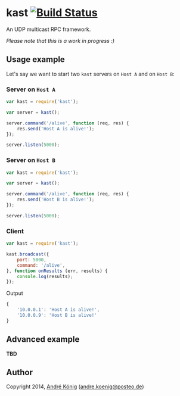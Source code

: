 # kast [![Build Status](https://travis-ci.org/akoenig/kast.svg)](https://travis-ci.org/akoenig/kast)

An UDP multicast RPC framework.

_Please note that this is a work in progress :)_

## Usage example

Let's say we want to start two `kast` servers on `Host A` and on `Host B`:

### Server on `Host A`

```javascript
var kast = require('kast');

var server = kast();

server.command('/alive', function (req, res) {
    res.send('Host A is alive!');
});

server.listen(5000);
```

### Server on `Host B`

```javascript
var kast = require('kast');

var server = kast();

server.command('/alive', function (req, res) {
    res.send('Host B is alive!');
});

server.listen(5000);
```

### Client

```javascript
var kast = require('kast');

kast.broadcast({
    port: 5000,
    command: '/alive',
}, function onResults (err, results) {
    console.log(results);
});
```

Output

```javascript
{
    '10.0.0.1': 'Host A is alive!',
    '10.0.0.9': 'Host B is alive!'
}
```

## Advanced example

**TBD**

## Author

Copyright 2014, [André König](http://andrekoenig.info) (andre.koenig@posteo.de)